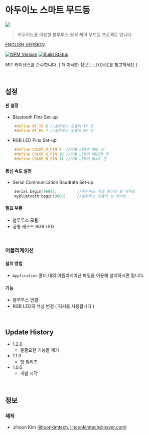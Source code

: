 # 아두이노 스마트 무드등
![](picture.jpg)
> 아두이노를 이용한 블루투스 원격 제어 무드등 프로젝트 입니다.

[ENGLISH VERSION](https://github.com/jihoonkimtech/smart-moodLight/blob/master/README.md)

<!-- NPM Version -->
<!-- Build Status -->
[![NPM Version][npm-image]][npm-url]    [![Build Status][travis-image]][travis-url]

MIT 라이센스를 준수합니다. ( 더 자세한 정보는 ``LICENSE``를 참고하세요 ) 

<br>

## 설정

#### 핀 설정
- Bluetooth Pins Set-up
```C++
    #define BT_TX 6 //블루투스 모듈의 TX 핀
    #define BT_RX 7 //블루투스 모듈의 RX 핀
```
- RGB LED Pins Set-up
```C++
    #define COLOR_R_PIN 9  //RGB LED의 RED 핀
    #define COLOR_G_PIN 10 //RGB LED의 GREEN 핀
    #define COLOR_B_PIN 11 //RGB LED의 BLUE 핀
```
#### 통신 속도 설정 
- Serial Communication Baudrate Set-up
```C++
    Serial.begin(9600);         //아두이노 직렬 통신의 보 레이트
    myBluetooth.begin(9600);    //블루투스 모듈의 보 레이트
```

#### 필요 부품
- 블루투스 모듈
- 공통 캐소드 RGB LED

<br>

### 어플리케이션
#### 설치 방법
- ``Application`` 폴더 내의 어플리케이션 파일을 이용해 설치하시면 됩니다. 

#### 기능
- 블루투스 연결
- RGB LED의 색상 변경 ( 픽커를 사용합니다 )

<br>

## Update History

* 1.2.0
    * 불필요한 기능들 제거
* 1.1.0
    * 첫 릴리즈
* 1.0.0
    * 개발 시작

<br>

## 정보
### 제작
- Jihoon Kim ([jihoonkimtech](https://jihoonkimtech.github.io/), [jihoonkimtech@naver.com](mailto:jihoonkimtech@naver.com))




<!-- Markdown link & img dfn's -->
[npm-image]: https://img.shields.io/npm/v/datadog-metrics.svg?style=flat-square
[npm-url]: https://npmjs.org/package/datadog-metrics
[npm-downloads]: https://img.shields.io/npm/dm/datadog-metrics.svg?style=flat-square
[travis-image]: https://img.shields.io/travis/dbader/node-datadog-metrics/master.svg?style=flat-square
[travis-url]: https://travis-ci.org/dbader/node-datadog-metrics
[wiki]: https://github.com/yourname/yourproject/wiki